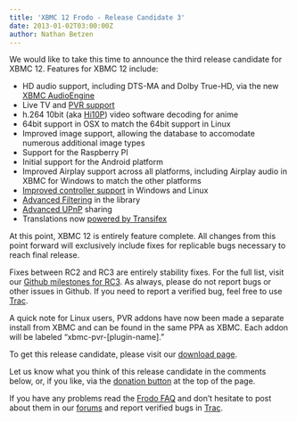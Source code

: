 ```yaml
---
title: 'XBMC 12 Frodo - Release Candidate 3'
date: 2013-01-02T03:00:00Z
author: Nathan Betzen
---
```

We would like to take this time to announce the third release candidate for XBMC 12. Features for XBMC 12 include:

 
 * HD audio support, including DTS-MA and Dolby True-HD, via the new [XBMC AudioEngine](https://kodi.wiki/view/AudioEngine "XBMC AudioEngine")
 * Live TV and [PVR support](https://kodi.wiki/view/PVR "XBMC PVR Setup Guide")
 * h.264 10bit (aka [Hi10P](https://forum.kodi.tv/showthread.php?tid=106051 "10bit video decoding")) video software decoding for anime
 * 64bit support in OSX to match the 64bit support in Linux
 * Improved image support, allowing the database to accomodate numerous additional image types
 * Support for the Raspberry PI
 * Initial support for the Android platform
 * Improved Airplay support across all platforms, including Airplay audio in XBMC for Windows to match the other platforms
 * [Improved controller support](https://kodi.wiki/view/Xbox_360_Wireless_Controller_for_Windows "Xbox 360 controller support for XBMC wiki") in Windows and Linux
 * [Advanced Filtering](https://kodi.wiki/view/Advanced_Library_Filtering "Advanced Filtering") in the library
 * [Advanced UPnP](https://kodi.wiki/view/HOW-TO:Share_libraries_using_UPnP "How to share libraries using UPnP") sharing
 * Translations now [powered by Transifex](https://kodi.wiki/blittan/2012/10/30/dear-addon-and-skin-developers/ "Transifex Announcement")
 
 At this point, XBMC 12 is entirely feature complete. All changes from this point forward will exclusively include fixes for replicable bugs necessary to reach final release.

 Fixes between RC2 and RC3 are entirely stability fixes. For the full list, visit our [Github milestones for RC3](https://github.com/xbmc/xbmc/issues?milestone=14&state=closed "XBMC 12 RC3 Milestones"). As always, please do not report bugs or other issues in Github. If you need to report a verified bug, feel free to use [Trac](http://trac.xbmc.org/ "XBMC Issue Tracking System").

 A quick note for Linux users, PVR addons have now been made a separate install from XBMC and can be found in the same PPA as XBMC. Each addon will be labeled “xbmc-pvr-[plugin-name].”

 To get this release candidate, please visit our [download page](https://kodi.wiki/download/ "XBMC Download Page").

 Let us know what you think of this release candidate in the comments below, or, if you like, via the [donation button](https://kodi.wiki/contribute/donate/ "XBMC Donations") at the top of the page.

 If you have any problems read the [Frodo FAQ](https://kodi.wiki/view/XBMC_v12_%28Frodo%29_FAQ) and don’t hesitate to post about them in our [forums](https://forum.kodi.tv/ "XBMC Forums") and report verified bugs in [Trac](http://trac.xbmc.org/ "XBMC Issue Tracking System").

 